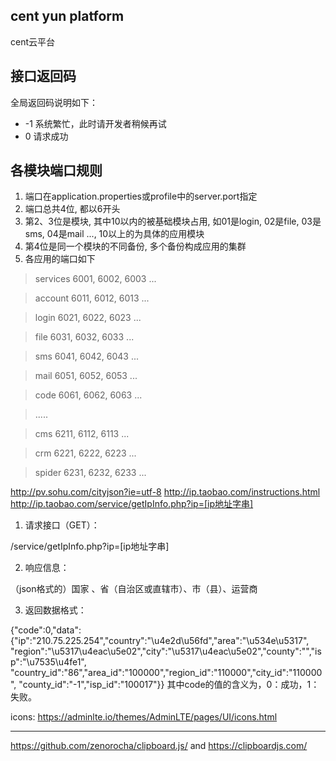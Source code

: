 cent yun platform
---

cent云平台

## 接口返回码

全局返回码说明如下：

* -1      系统繁忙，此时请开发者稍候再试
* 0       请求成功

## 各模块端口规则
1. 端口在application.properties或profile中的server.port指定
2. 端口总共4位, 都以6开头
3. 第2、3位是模块, 其中10以内的被基础模块占用, 如01是login, 02是file, 03是sms, 04是mail ..., 10以上的为具体的应用模块
4. 第4位是同一个模块的不同备份, 多个备份构成应用的集群
5. 各应用的端口如下
> services  6001, 6002, 6003 ...

> account    6011, 6012, 6013 ...

> login     6021, 6022, 6023 ...

> file     6031, 6032, 6033 ...

> sms      6041, 6042, 6043 ...

> mail     6051, 6052, 6053 ...

> code     6061, 6062, 6063 ...

> .....

> cms      6211, 6112, 6113 ...

> crm      6221, 6222, 6223 ...

> spider   6231, 6232, 6233 ...


http://pv.sohu.com/cityjson?ie=utf-8
http://ip.taobao.com/instructions.html
http://ip.taobao.com/service/getIpInfo.php?ip=[ip地址字串]
1. 请求接口（GET）：

/service/getIpInfo.php?ip=[ip地址字串]

2. 响应信息：

（json格式的）国家 、省（自治区或直辖市）、市（县）、运营商

3. 返回数据格式：

{"code":0,"data":{"ip":"210.75.225.254","country":"\u4e2d\u56fd","area":"\u534e\u5317",
"region":"\u5317\u4eac\u5e02","city":"\u5317\u4eac\u5e02","county":"","isp":"\u7535\u4fe1",
"country_id":"86","area_id":"100000","region_id":"110000","city_id":"110000",
"county_id":"-1","isp_id":"100017"}}
其中code的值的含义为，0：成功，1：失败。


icons:
https://adminlte.io/themes/AdminLTE/pages/UI/icons.html

--------
https://github.com/zenorocha/clipboard.js/  and https://clipboardjs.com/
